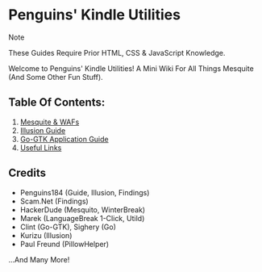 # Penguins' Kindle Utilities

> [!NOTE]
> These Guides Require Prior HTML, CSS & JavaScript Knowledge.

Welcome to Penguins' Kindle Utilities! A Mini Wiki For All Things Mesquite (And Some Other Fun Stuff).

## Table Of Contents:

1. [Mesquite & WAFs](/Mesquite-WAFs.md)
2. [Illusion Guide](/Illusion-Guide.md)
3. [Go-GTK Application Guide](/Go-GTK-Guide.md)
4. [Useful Links](/Useful-Links.md)

## Credits

- Penguins184 (Guide, Illusion, Findings)
- Scam.Net (Findings)
- HackerDude (Mesquito, WinterBreak)
- Marek (LanguageBreak 1-Click, Utild)
- Clint (Go-GTK), Sighery (Go)
- Kurizu (Illusion)
- Paul Freund (PillowHelper)

...And Many More!
